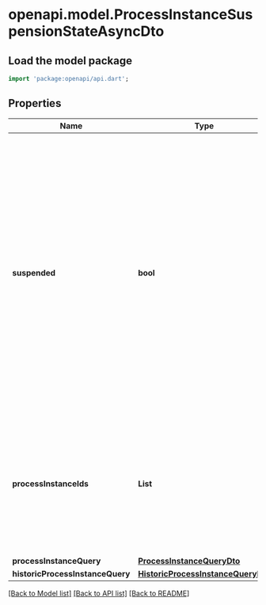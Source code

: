 # openapi.model.ProcessInstanceSuspensionStateAsyncDto

## Load the model package
```dart
import 'package:openapi/api.dart';
```

## Properties
Name | Type | Description | Notes
------------ | ------------- | ------------- | -------------
**suspended** | **bool** | A Boolean value which indicates whether to activate or suspend a given instance  (e.g. process instance, job, job definition, or batch). When the value is set to true,  the given instance will be suspended and when the value is set to false,  the given instance will be activated. | [optional] 
**processInstanceIds** | **List<String>** | A list of process instance ids which defines a group of process instances which will be activated or suspended by the operation. | [optional] [default to const []]
**processInstanceQuery** | [**ProcessInstanceQueryDto**](ProcessInstanceQueryDto.md) |  | [optional] 
**historicProcessInstanceQuery** | [**HistoricProcessInstanceQueryDto**](HistoricProcessInstanceQueryDto.md) |  | [optional] 

[[Back to Model list]](../README.md#documentation-for-models) [[Back to API list]](../README.md#documentation-for-api-endpoints) [[Back to README]](../README.md)


